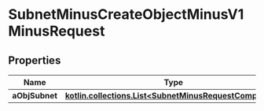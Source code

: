 
# SubnetMinusCreateObjectMinusV1MinusRequest

## Properties
Name | Type | Description | Notes
------------ | ------------- | ------------- | -------------
**aObjSubnet** | [**kotlin.collections.List&lt;SubnetMinusRequestCompound&gt;**](SubnetMinusRequestCompound.md) |  | 



